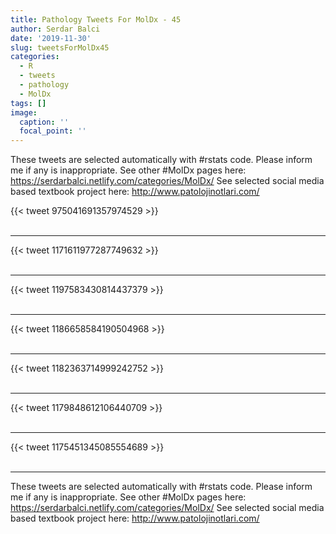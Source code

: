 ```yaml
---
title: Pathology Tweets For MolDx - 45
author: Serdar Balci
date: '2019-11-30'
slug: tweetsForMolDx45
categories:
  - R
  - tweets
  - pathology
  - MolDx
tags: []
image:
  caption: ''
  focal_point: ''
---
```



These tweets are selected automatically with #rstats code. Please inform me if any is inappropriate.
See other #MolDx pages here: https://serdarbalci.netlify.com/categories/MolDx/ 
See selected social media based textbook project here: http://www.patolojinotlari.com/

{{< tweet 975041691357974529 >}}
<br>
<br>
<hr>
{{< tweet 1171611977287749632 >}}
<br>
<br>
<hr>
{{< tweet 1197583430814437379 >}}
<br>
<br>
<hr>
{{< tweet 1186658584190504968 >}}
<br>
<br>
<hr>
{{< tweet 1182363714999242752 >}}
<br>
<br>
<hr>
{{< tweet 1179848612106440709 >}}
<br>
<br>
<hr>
{{< tweet 1175451345085554689 >}}
<br>
<br>
<hr>


These tweets are selected automatically with #rstats code. Please inform me if any is inappropriate.
See other #MolDx pages here: https://serdarbalci.netlify.com/categories/MolDx/ 
See selected social media based textbook project here: http://www.patolojinotlari.com/
